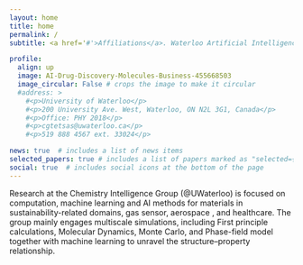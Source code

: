 ```yaml
---
layout: home
title: home
permalink: /
subtitle: <a href='#'>Affiliations</a>. Waterloo Artificial Intelligence Institute, Waterloo Institute for Nanotechnology

profile:
  align: up
  image: AI-Drug-Discovery-Molecules-Business-455668503
  image_circular: False # crops the image to make it circular
  #address: >
    #<p>University of Waterloo</p>
    #<p>200 University Ave. West, Waterloo, ON N2L 3G1, Canada</p>
    #<p>Office: PHY 2018</p>
    #<p>cgtetsas@uwaterloo.ca</p>
    #<p>519 888 4567 ext. 33024</p>

news: true  # includes a list of news items
selected_papers: true # includes a list of papers marked as "selected={true}"
social: true  # includes social icons at the bottom of the page
---
```



Research at the Chemistry Intelligence Group (@UWaterloo) is focused on computation, machine learning and AI methods for materials in sustainability-related domains, gas sensor, aerospace , and healthcare. The  group mainly engages multiscale simulations, including First principle calculations,  Molecular Dynamics, Monte Carlo,  and Phase-field model together with machine learning to unravel the structure–property relationship.
